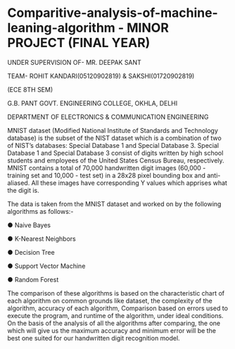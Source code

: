 # Comparitive-analysis-of-machine-leaning-algorithm - MINOR PROJECT (FINAL YEAR)
UNDER SUPERVISION OF- MR. DEEPAK SANT

TEAM- ROHIT KANDARI(05120902819) & SAKSHI(01720902819)

(ECE 8TH SEM)

G.B. PANT GOVT. ENGINEERING COLLEGE, OKHLA, DELHI

DEPARTMENT OF ELECTRONICS & COMMUNICATION ENGINEERING



MNIST dataset (Modified National Institute of Standards and Technology
database) is the subset of the NIST dataset which is a combination of two of
NIST’s databases: Special Database 1 and Special Database 3. Special Database
1 and Special Database 3 consist of digits written by high school students and
employees of the United States Census Bureau, respectively. MNIST contains a
total of 70,000 handwritten digit images (60,000 - training set and 10,000 - test set)
in a 28x28 pixel bounding box and anti-aliased. All these images have
corresponding Y values which apprises what the digit is.

The data is taken from the MNIST dataset and worked on by the following
algorithms as follows:-

● Naive Bayes

● K-Nearest Neighbors

● Decision Tree

● Support Vector Machine

● Random Forest



The comparison of these algorithms is based on the characteristic chart of each
algorithm on common grounds like dataset, the complexity of the algorithm,
accuracy of each algorithm, Comparison based on errors used to execute the
program, and runtime of the algorithm, under ideal conditions.
On the basis of the analysis of all the algorithms after comparing, the one which
will give us the maximum accuracy and minimum error will be the best one suited
for our handwritten digit recognition model.
